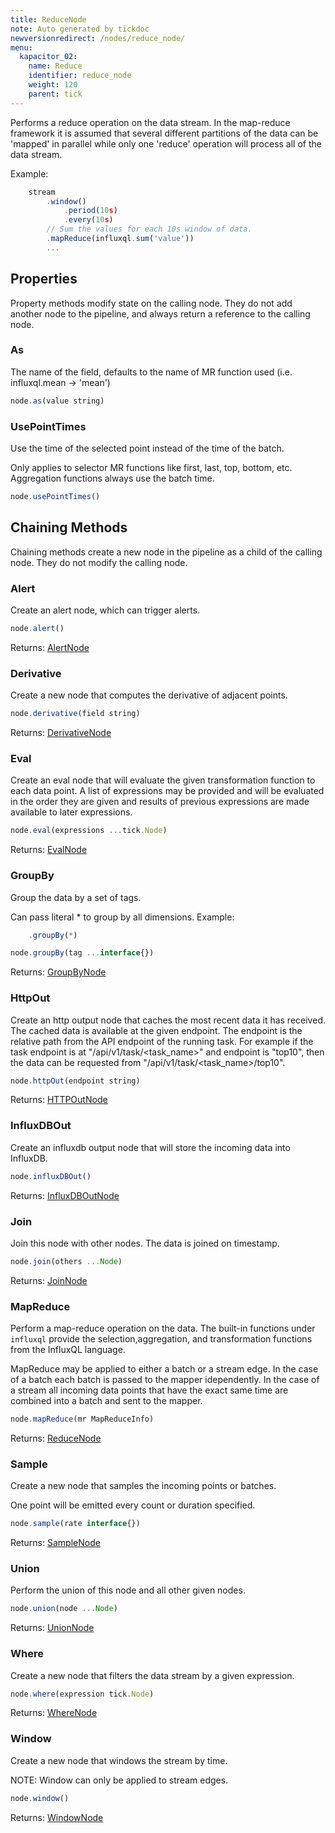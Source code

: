 ```yaml
---
title: ReduceNode
note: Auto generated by tickdoc
newversionredirect: /nodes/reduce_node/
menu:
  kapacitor_02:
    name: Reduce
    identifier: reduce_node
    weight: 120
    parent: tick
---
```


Performs a reduce operation on the data stream.
In the map-reduce framework it is assumed that
several different partitions of the data can be
&#39;mapped&#39; in parallel while only one &#39;reduce&#39; operation
will process all of the data stream.

Example:


```javascript
    stream
        .window()
            .period(10s)
            .every(10s)
        // Sum the values for each 10s window of data.
        .mapReduce(influxql.sum('value'))
        ...
```



Properties
----------

Property methods modify state on the calling node. They do not add another node to the pipeline, and always return a reference to the calling node.

### As

The name of the field, defaults to the name of
MR function used (i.e. influxql.mean -&gt; &#39;mean&#39;)


```javascript
node.as(value string)
```


### UsePointTimes

Use the time of the selected point instead of the time of the batch.

Only applies to selector MR functions like first, last, top, bottom, etc.
Aggregation functions always use the batch time.


```javascript
node.usePointTimes()
```


Chaining Methods
----------------

Chaining methods create a new node in the pipeline as a child of the calling node. They do not modify the calling node.

### Alert

Create an alert node, which can trigger alerts.


```javascript
node.alert()
```

Returns: [AlertNode](/kapacitor/v0.2/tick/alert_node/)


### Derivative

Create a new node that computes the derivative of adjacent points.


```javascript
node.derivative(field string)
```

Returns: [DerivativeNode](/kapacitor/v0.2/tick/derivative_node/)


### Eval

Create an eval node that will evaluate the given transformation function to each data point.
A list of expressions may be provided and will be evaluated in the order they are given
and results of previous expressions are made available to later expressions.


```javascript
node.eval(expressions ...tick.Node)
```

Returns: [EvalNode](/kapacitor/v0.2/tick/eval_node/)


### GroupBy

Group the data by a set of tags.

Can pass literal * to group by all dimensions.
Example:


```javascript
    .groupBy(*)
```



```javascript
node.groupBy(tag ...interface{})
```

Returns: [GroupByNode](/kapacitor/v0.2/tick/group_by_node/)


### HttpOut

Create an http output node that caches the most recent data it has received.
The cached data is available at the given endpoint.
The endpoint is the relative path from the API endpoint of the running task.
For example if the task endpoint is at &#34;/api/v1/task/&lt;task_name&gt;&#34; and endpoint is
&#34;top10&#34;, then the data can be requested from &#34;/api/v1/task/&lt;task_name&gt;/top10&#34;.


```javascript
node.httpOut(endpoint string)
```

Returns: [HTTPOutNode](/kapacitor/v0.2/tick/http_out_node/)


### InfluxDBOut

Create an influxdb output node that will store the incoming data into InfluxDB.


```javascript
node.influxDBOut()
```

Returns: [InfluxDBOutNode](/kapacitor/v0.2/tick/influx_d_b_out_node/)


### Join

Join this node with other nodes. The data is joined on timestamp.


```javascript
node.join(others ...Node)
```

Returns: [JoinNode](/kapacitor/v0.2/tick/join_node/)


### MapReduce

Perform a map-reduce operation on the data.
The built-in functions under `influxql` provide the
selection,aggregation, and transformation functions
from the InfluxQL language.

MapReduce may be applied to either a batch or a stream edge.
In the case of a batch each batch is passed to the mapper idependently.
In the case of a stream all incoming data points that have
the exact same time are combined into a batch and sent to the mapper.


```javascript
node.mapReduce(mr MapReduceInfo)
```

Returns: [ReduceNode](/kapacitor/v0.2/tick/reduce_node/)


### Sample

Create a new node that samples the incoming points or batches.

One point will be emitted every count or duration specified.


```javascript
node.sample(rate interface{})
```

Returns: [SampleNode](/kapacitor/v0.2/tick/sample_node/)


### Union

Perform the union of this node and all other given nodes.


```javascript
node.union(node ...Node)
```

Returns: [UnionNode](/kapacitor/v0.2/tick/union_node/)


### Where

Create a new node that filters the data stream by a given expression.


```javascript
node.where(expression tick.Node)
```

Returns: [WhereNode](/kapacitor/v0.2/tick/where_node/)


### Window

Create a new node that windows the stream by time.

NOTE: Window can only be applied to stream edges.


```javascript
node.window()
```

Returns: [WindowNode](/kapacitor/v0.2/tick/window_node/)

